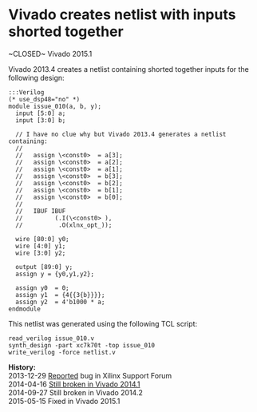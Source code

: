 
Vivado creates netlist with inputs shorted together
===================================================

~CLOSED~ Vivado 2015.1

Vivado 2013.4 creates a netlist containing shorted together inputs for the following design:

    :::Verilog
    (* use_dsp48="no" *)
    module issue_010(a, b, y);
      input [5:0] a;
      input [3:0] b;
    
      // I have no clue why but Vivado 2013.4 generates a netlist containing:
      //
      //   assign \<const0>  = a[3];
      //   assign \<const0>  = a[2];
      //   assign \<const0>  = a[1];
      //   assign \<const0>  = b[3];
      //   assign \<const0>  = b[2];
      //   assign \<const0>  = b[1];
      //   assign \<const0>  = b[0];
      //
      //   IBUF IBUF
      //         (.I(\<const0> ),
      //          .O(xlnx_opt_));
    
      wire [80:0] y0;
      wire [4:0] y1;
      wire [3:0] y2;
    
      output [89:0] y;
      assign y = {y0,y1,y2};
    
      assign y0  = 0;
      assign y1  = {4{{3{b}}}};
      assign y2  = 4'b1000 * a;
    endmodule

This netlist was generated using the following TCL script:

    read_verilog issue_010.v
    synth_design -part xc7k70t -top issue_010
    write_verilog -force netlist.v

**History:**  
2013-12-29 [Reported](http://forums.xilinx.com/t5/Synthesis/Vivado-creates-netlist-with-inputs-shorted-together/td-p/397161) bug in Xilinx Support Forum  
2014-04-16 [Still broken in Vivado 2014.1](http://forums.xilinx.com/t5/Synthesis/Bugs-in-Vivado-2014-1/td-p/440750)  
2014-09-27 Still broken in Vivado 2014.2  
2015-05-15 Fixed in Vivado 2015.1  
